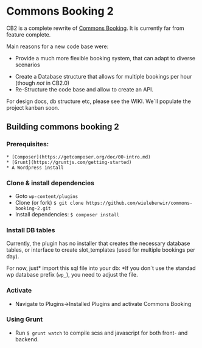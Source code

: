 # Commons Booking 2

CB2 is a complete rewrite of [Commons Booking](https://github.com/wielebenwir/commons-booking).  It is currently far from feature complete. 

Main reasons for a new code base were:

+ Provide a much more flexible booking system, that can adapt to  diverse scenarios
* Create a Database structure that allows for multiple bookings per hour (though *not* in CB2.0)
* Re-Structure the code base and allow to create an API.

For design docs, db structure etc, please see the WIKI. 
We´ll populate the project kanban soon. 


## Building commons booking 2


### Prerequisites: 

	* [Composer](https://getcomposer.org/doc/00-intro.md)
	* [Grunt](https://gruntjs.com/getting-started)
	* A Wordpress install

### Clone & install dependencies

* Goto `wp-content/plugins`
* Clone (or fork) `$ git clone https://github.com/wielebenwir/commons-booking-2.git`
* Install dependencies: `$ composer install`

### Install DB tables

Currently, the plugin has no installer that creates the necessary database tables, or interface to create slot_templates (used for multiple bookings per day). 

For now, just* import this sql file into your db:
*If you don´t use the standad wp database prefix (`wp_`), you need to adjust the file. 

### Activate

* Navigate to Plugins->Installed Plugins and activate Commons Booking


### Using Grunt 

* Run `$ grunt watch` to compile scss and javascript for both front- and backend.  
